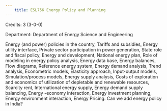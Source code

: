 ```yaml
---
    title: ESL756 Energy Policy and Planning
---
```

Credits: 3 (3-0-0)

Department: Department of Energy Science and Engineering

Energy (and power) policies in the country, Tariffs and subsidies, Energy utility interface, Private sector participation in power generation, State role and fiscal policy, Energy and development, National energy plan, Role of modeling in energy policy analysis, Energy data base, Energy balances, Flow diagrams, Reference energy system, Energy demand analysis, Trend analysis, Econometric models, Elasticity approach, Input-output models, Simulation/process models, Energy supply analysis, Costs of exploration and economics of utilization of depletable and renewable resources, Scarcity rent, International energy supply, Energy demand supply balancing, Energy -economy interaction, Energy investment planning, Energy environment interaction, Energy Pricing. Can we add energy policy in India?